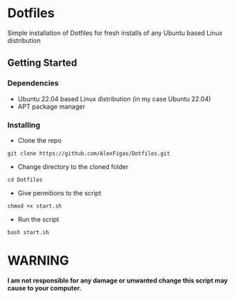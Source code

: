# Dotfiles

Simple installation of Dotfiles for fresh installs of any Ubuntu based Linux distribution

## Getting Started

### Dependencies

* Ubuntu 22.04 based Linux distribution (in my case Ubuntu 22.04)
* APT package manager

### Installing

* Clone the repo
```
git clone https://github.com/AlexFigas/Dotfiles.git
```
* Change directory to the cloned folder
```
cd Dotfiles
```
* Give permitions to the script
```
chmod +x start.sh
```
* Run the script
```
bash start.sh
```

# WARNING
<b>I am not responsible for any damage or unwanted change this script may cause to your computer.</b>
